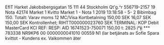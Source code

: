EflT Harket Jakobsbergsgatan 15 111 44 Stockholm Qt'g.^r 556719-2157 19 Nota 42174 Market 1 Kvitto Market 1 - Nota 1 2019 13:18:58 - 5- 2 Bibìmbag 150. Totalt: Varav moms 12 MC/Visa Kortbetalning 150,00 SEK 16,07 SEK 150,00 SEK Kontrollenhet; RIHTT000000023760 SEK TERMINAL: KOP Debit MasterCard KCl REF: RESP: AID 16741523-750071 150,00 t: 2825 ị***ị**ị *** 783338 NR9KP6 00 0000000041010 00559 N1 (lar betjänats av Sofie Spara kvittot - Kundens ex. Vaikommen äter